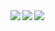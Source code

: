 <a href="https://github.com/Kiharaten/github-readme-stats">
  <img align="left" src="https://github-readme-stats.vercel.app/api?username=Kiharaten&count_private=true&show_icons=true&theme=dracula&card_width=100" />
</a>
<a href="https://github.com/Kiharaten/github-readme-stats">
  <img align="left" src="https://github-readme-stats.vercel.app/api/top-langs/?username=Kiharaten&langs_count=3&theme=dracula" />
</a>  
<img align="left" src="https://komarev.com/ghpvc/?username=Kiharaten&color=brightgreen" />
<!-- ![](https://komarev.com/ghpvc/?username=Kiharaten&color=brightgreen) -->

<!--
**Kiharaten/Kiharaten** is a ✨ _special_ ✨ repository because its `README.md` (this file) appears on your GitHub profile.

Here are some ideas to get you started:

- 🔭 I’m currently working on ...
- 🌱 I’m currently learning ...
- 👯 I’m looking to collaborate on ...
- 🤔 I’m looking for help with ...
- 💬 Ask me about ...
- 📫 How to reach me: ...
- 😄 Pronouns: ...
- ⚡ Fun fact: ...
-->
